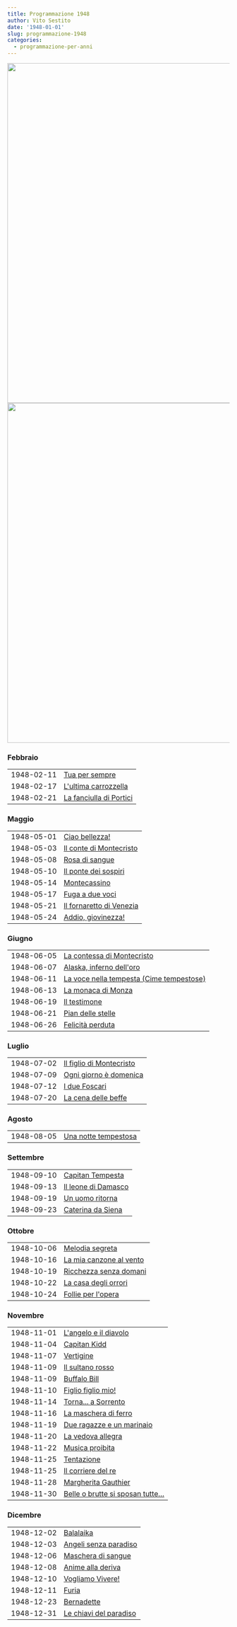 ```yaml
---
title: Programmazione 1948
author: Vito Sestito
date: '1948-01-01'
slug: programmazione-1948
categories:
  - programmazione-per-anni
---
```


<img src="{{< blogdown/postref >}}index_files/figure-html/unnamed-chunk-1-1.png" width="768" /><img src="{{< blogdown/postref >}}index_files/figure-html/unnamed-chunk-1-2.png" width="768" />

### Febbraio

|           |                        |
|:----------|:-----------------------|
|1948-02-11 |[Tua per sempre](https://www.imdb.com/title/tt0035993/)|
|1948-02-17 |[L'ultima carrozzella](https://www.imdb.com/title/tt0036470/)|
|1948-02-21 |[La fanciulla di Portici](https://www.imdb.com/title/tt0032454/)|
### Maggio

|           |                         |
|:----------|:------------------------|
|1948-05-01 |[Ciao bellezza!](https://www.imdb.com/title/tt0035206/)|
|1948-05-03 |[Il conte di Montecristo](https://www.imdb.com/title/tt0035752/)|
|1948-05-08 |[Rosa di sangue](https://www.imdb.com/title/tt0031876/)|
|1948-05-10 |[Il ponte dei sospiri](https://www.imdb.com/title/tt0032920/)|
|1948-05-14 |[Montecassino](https://www.imdb.com/title/tt0038748/)|
|1948-05-17 |[Fuga a due voci](https://www.imdb.com/title/tt0034762/)|
|1948-05-21 |[Il fornaretto di Venezia](https://www.imdb.com/title/tt0031332/)|
|1948-05-24 |[Addio, giovinezza!](https://www.imdb.com/title/tt0032182/)|
### Giugno

|           |                                         |
|:----------|:----------------------------------------|
|1948-06-05 |[La contessa di Montecristo](https://www.imdb.com/title/tt0039106/)|
|1948-06-07 |[Alaska, inferno dell'oro](https://www.imdb.com/title/tt0036590/)|
|1948-06-11 |[La voce nella tempesta (Cime tempestose)](https://www.imdb.com/title/tt0032145/)|
|1948-06-13 |[La monaca di Monza](https://www.imdb.com/title/tt0039630/)|
|1948-06-19 |[Il testimone](https://www.imdb.com/title/tt0038155/)|
|1948-06-21 |[Pian delle stelle](https://www.imdb.com/title/tt0038840/)|
|1948-06-26 |[Felicità perduta](https://www.imdb.com/title/tt0038525/)|
### Luglio

|           |                         |
|:----------|:------------------------|
|1948-07-02 |[Il figlio di Montecristo](https://www.imdb.com/title/tt0033076/)|
|1948-07-09 |[Ogni giorno è domenica](https://www.imdb.com/title/tt0037144/)|
|1948-07-12 |[I due Foscari](https://www.imdb.com/title/tt0034687/)|
|1948-07-20 |[La cena delle beffe](https://www.imdb.com/title/tt0033456/)|
### Agosto

|           |                     |
|:----------|:--------------------|
|1948-08-05 |[Una notte tempestosa](https://www.imdb.com/title/tt0036210/)|
### Settembre

|           |                    |
|:----------|:-------------------|
|1948-09-10 |[Capitan Tempesta](https://www.imdb.com/title/tt0033449/)|
|1948-09-13 |[Il leone di Damasco](https://www.imdb.com/title/tt0033825/)|
|1948-09-19 |[Un uomo ritorna](https://www.imdb.com/title/tt0039072/)|
|1948-09-23 |[Caterina da Siena](https://www.imdb.com/title/tt0039254/)|
### Ottobre

|           |                        |
|:----------|:-----------------------|
|1948-10-06 |[Melodia segreta](https://www.imdb.com/title/tt0191305/)|
|1948-10-16 |[La mia canzone al vento](https://www.imdb.com/title/tt0031642/)|
|1948-10-19 |[Ricchezza senza domani](https://www.imdb.com/title/tt0031856/)|
|1948-10-22 |[La casa degli orrori](https://www.imdb.com/title/tt0037793/)|
|1948-10-24 |[Follie per l'opera](https://www.imdb.com/title/tt0040362/)|
### Novembre

|           |                                |
|:----------|:-------------------------------|
|1948-11-01 |[L'angelo e il diavolo](https://www.imdb.com/title/tt0038301/)|
|1948-11-04 |[Capitan Kidd](https://www.imdb.com/title/tt0037576/)|
|1948-11-07 |[Vertigine](https://www.imdb.com/title/tt0037008/)|
|1948-11-09 |[Il sultano rosso](https://www.imdb.com/title/tt0026032/)|
|1948-11-09 |[Buffalo Bill](https://www.imdb.com/title/tt0036677/)|
|1948-11-10 |[Figlio figlio mio!](https://www.imdb.com/title/tt0032831/)|
|1948-11-14 |[Torna... a Sorrento](https://www.imdb.com/title/tt0038183/)|
|1948-11-16 |[La maschera di ferro](https://www.imdb.com/title/tt0031619/)|
|1948-11-19 |[Due ragazze e un marinaio](https://www.imdb.com/title/tt0037408/)|
|1948-11-20 |[La vedova allegra](https://www.imdb.com/title/tt0025493/)|
|1948-11-22 |[Musica proibita](https://www.imdb.com/title/tt0035099/)|
|1948-11-25 |[Tentazione](https://www.imdb.com/title/tt0039015/)|
|1948-11-25 |[Il corriere del re](https://www.imdb.com/title/tt0039280/)|
|1948-11-28 |[Margherita Gauthier](https://www.imdb.com/title/tt0028683/)|
|1948-11-30 |[Belle o brutte si sposan tutte…](https://www.imdb.com/title/tt0031094/)|
### Dicembre

|           |                       |
|:----------|:----------------------|
|1948-12-02 |[Balalaika](https://www.imdb.com/title/tt0031074/)|
|1948-12-03 |[Angeli senza paradiso](https://www.imdb.com/title/tt0024249/)|
|1948-12-06 |[Maschera di sangue](https://www.imdb.com/title/tt0143686/)|
|1948-12-08 |[Anime alla deriva](https://www.imdb.com/title/tt0023826/)|
|1948-12-10 |[Vogliamo Vivere!](https://www.imdb.com/title/tt0035446/)|
|1948-12-11 |[Furia](https://www.imdb.com/title/tt0038540/)|
|1948-12-23 |[Bernadette](https://www.imdb.com/title/tt0036377/)|
|1948-12-31 |[Le chiavi del paradiso](https://www.imdb.com/title/tt0036983/)|
